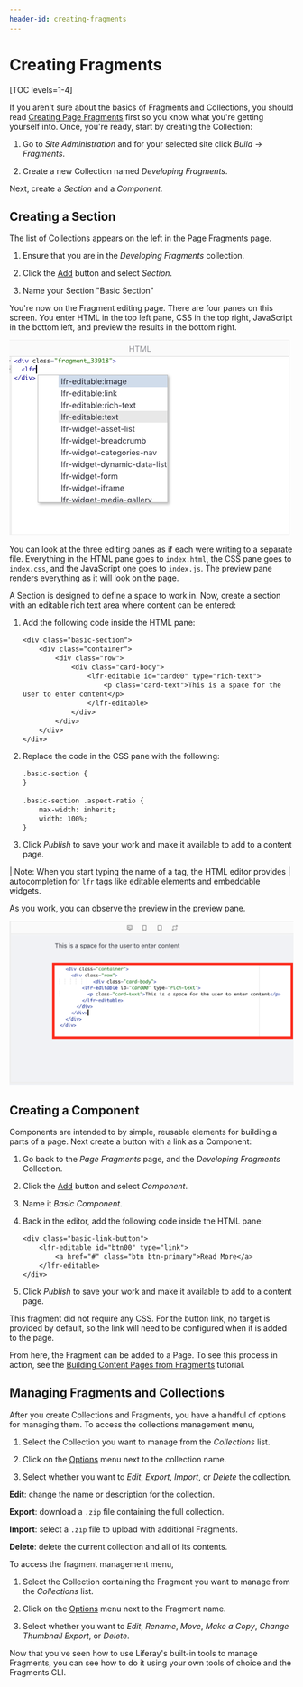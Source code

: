 ```yaml
---
header-id: creating-fragments
---
```


# Creating Fragments

[TOC levels=1-4]

If you aren't sure about the basics of Fragments and Collections, you should 
read [Creating Page Fragments](user-guide-link) first so you know what you're getting 
yourself into. Once, you're ready, start by creating the Collection:

1.  Go to *Site Administration* and for your selected site click *Build*
    &rarr; *Fragments*.
 
2.  Create a new Collection named *Developing Fragments*.

Next, create a *Section* and a *Component*.

## Creating a Section

The list of Collections appears on the left in the Page Fragments page.

1.  Ensure that you are in the *Developing Fragments* collection.

2.  Click the [Add](../../../images/icon-add.png) button and select *Section*.

3.  Name your Section "Basic Section"

You're now on the Fragment editing page. There are four panes on this screen.
You enter HTML in the top left pane, CSS in the top right, JavaScript in the
bottom left, and preview the results in the bottom right.

![Figure 1: The Fragment editor provides autocomplete for Liferay Fragment specific tags..](../../../images/fragment-editor-autocomplete.png)

You can look at the three editing panes as if each were writing to a separate 
file. Everything in the HTML pane goes to `index.html`, the CSS pane goes to 
`index.css`, and the JavaScript one goes to `index.js`. The preview pane renders
everything as it will look on the page. 

A Section is designed to define a space to work in. Now, create a section with an editable rich text area where content can be entered:

1.  Add the following code inside the HTML pane:

        <div class="basic-section">
	        <div class="container">
		        <div class="row">
                    <div class="card-body">
				        <lfr-editable id="card00" type="rich-text">
					        <p class="card-text">This is a space for the user to enter content</p>
        				</lfr-editable>
	        		</div>
		        </div>
        	</div>
        </div>

2.  Replace the code in the CSS pane with the following:

        .basic-section {
        }

        .basic-section .aspect-ratio {
        	max-width: inherit;
    	    width: 100%;
        }    

3. Click *Publish* to save your work and make it available to add to a content
   page.

| Note: When you start typing the name of a tag, the HTML editor provides 
| autocompletion for `lfr` tags like editable elements and embeddable widgets.

As you work, you can observe the preview in the preview pane.

![Figure 2: The Fragment editor with HTML and CSS code and a live preview.](../../../images/fragment-editor-basic.png)

## Creating a Component

Components are intended to by simple, reusable elements for building a parts of a page. Next create a button with a link as a Component:

1.  Go back to the *Page Fragments* page, and the *Developing Fragments* 
    Collection.

2.  Click the [Add](../../../images/icon-add.png) button and select *Component*.

3.  Name it *Basic Component*.

4.  Back in the editor, add the following code inside the HTML pane:
   
        <div class="basic-link-button">
        	<lfr-editable id="btn00" type="link">
        		<a href="#" class="btn btn-primary">Read More</a>
        	</lfr-editable>
        </div>

5.  Click *Publish* to save your work and make it available to add to a content 
    page.

This fragment did not require any CSS. For the button link, no target is 
provided by default, so the link will need to be configured when it is added
to the page.

From here, the Fragment can be added to a Page. To see this process in action, 
see the [Building Content Pages from Fragments](user-guide-link) tutorial.

## Managing Fragments and Collections

After you create Collections and Fragments, you have a handful of options for 
managing them. To access the collections management menu,

1.  Select the Collection you want to manage from the *Collections* list.

2.  Click on the [Options](../../../images/icon-options.png) menu next to the 
    collection name.
    
3.  Select whether you want to *Edit*, *Export*, *Import*, or *Delete* the 
    collection.

**Edit**: change the name or description for the collection.

**Export**: download a `.zip` file containing the full collection.

**Import**: select a `.zip` file to upload with additional Fragments.

**Delete**: delete the current collection and all of its contents.

To access the fragment management menu,

1.  Select the Collection containing the Fragment you want to manage from the 
    *Collections* list.
    
2.  Click on the [Options](../../../images/icon-options.png) menu next to the 
    Fragment name.

3.  Select whether you want to *Edit*, *Rename*, *Move*, *Make a Copy*, *Change 
    Thumbnail* *Export*, or *Delete*.

Now that you've seen how to use Liferay's built-in tools to manage Fragments, 
you can see how to do it using your own tools of choice and the Fragments CLI.
